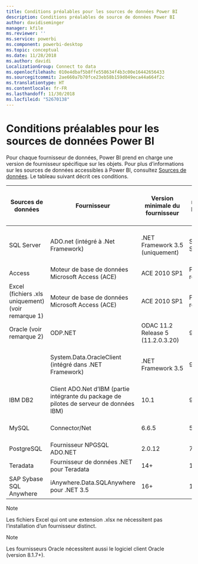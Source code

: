 ```yaml
---
title: Conditions préalables pour les sources de données Power BI
description: Conditions préalables de source de données Power BI
author: davidiseminger
manager: kfile
ms.reviewer: ''
ms.service: powerbi
ms.component: powerbi-desktop
ms.topic: conceptual
ms.date: 11/28/2018
ms.author: davidi
LocalizationGroup: Connect to data
ms.openlocfilehash: 010e4dbaf5b8ffe558634f4b3c00e16442656433
ms.sourcegitcommit: 2ae660a7b70fce23eb58b159d049eca44a664f2c
ms.translationtype: HT
ms.contentlocale: fr-FR
ms.lasthandoff: 11/30/2018
ms.locfileid: "52670138"
---
```

# <a name="power-bi-data-source-prerequisites"></a>Conditions préalables pour les sources de données Power BI
Pour chaque fournisseur de données, Power BI prend en charge une version de fournisseur spécifique sur les objets. Pour plus d’informations sur les sources de données accessibles à Power BI, consultez [Sources de données](desktop-data-sources.md). Le tableau suivant décrit ces conditions.

| Sources de données | Fournisseur | Version minimale du fournisseur | Version minimale de la source de données | Objets de source de données pris en charge | Lien de téléchargement |
| --- | --- | --- | --- | --- | --- |
| SQL Server |ADO.net (intégré à .Net Framework) |.NET Framework 3.5 (uniquement) |SQL Server 2005+ |Tables/vues, fonctions scalaires, fonctions de table |Inclus dans .NET Framework 3.5 ou version ultérieure |
| Access |Moteur de base de données Microsoft Access (ACE) |ACE 2010 SP1 |Pas de restriction |Tables/vues |[Lien de téléchargement](http://go.microsoft.com/fwlink/?linkid=285987&clcid=0x409) |
| Excel (fichiers .xls uniquement) (voir remarque 1) |Moteur de base de données Microsoft Access (ACE) |ACE 2010 SP1 |Pas de restriction |Tables, feuilles |[Lien de téléchargement](http://go.microsoft.com/fwlink/?linkid=285987&clcid=0x409) |
| Oracle (voir remarque 2) |ODP.NET |ODAC 11.2 Release 5 (11.2.0.3.20) |9.x + |Tables/vues |[Lien de téléchargement](http://go.microsoft.com/fwlink/?linkid=272376&clcid=0x409) |
| | System.Data.OracleClient (intégré dans .NET Framework) |.NET Framework 3.5 |9.x+ |Tables/vues |Inclus dans .NET Framework 3.5 ou version ultérieure |
| IBM DB2 |Client ADO.Net d’IBM (partie intégrante du package de pilotes de serveur de données IBM) |10.1 |9.1+ |Tables/vues |[Lien de téléchargement](http://go.microsoft.com/fwlink/?linkid=274911&clcid=0x409) |
| MySQL |Connector/Net |6.6.5 |5.1 |Tables/vues, fonctions scalaires |[Lien de téléchargement](http://go.microsoft.com/fwlink/?linkid=278885&clcid=0x409) |
| PostgreSQL |Fournisseur NPGSQL ADO.NET |2.0.12 |7.4 |Tables/vues |[Lien de téléchargement](http://go.microsoft.com/fwlink/?linkid=282716&clcid=0x409) |
| Teradata |Fournisseur de données .NET pour Teradata |14+ |12+ |Tables/vues |[Lien de téléchargement](http://go.microsoft.com/fwlink/?linkid=278886&clcid=0x409) |
| SAP Sybase SQL Anywhere |iAnywhere.Data.SQLAnywhere pour .NET 3.5 |16+ |16+ |Tables/vues |[Lien de téléchargement](http://go.microsoft.com/fwlink/?linkid=324846) |

>[!NOTE]
>Les fichiers Excel qui ont une extension .xlsx ne nécessitent pas l’installation d’un fournisseur distinct.

>[!NOTE]
>Les fournisseurs Oracle nécessitent aussi le logiciel client Oracle (version 8.1.7+).
> 
> 

